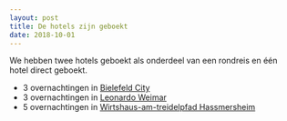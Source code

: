 ```yaml
---
layout: post
title: De hotels zijn geboekt
date: 2018-10-01
---
```

We hebben twee hotels geboekt als onderdeel van een rondreis en één hotel direct geboekt.  
* 3 overnachtingen in [Bielefeld City](https://bielefeld-city.goldentulip.com/nl-nl/)
* 3 overnachtingen in [Leonardo Weimar](https://www.leonardo-hotels.nl/leonardo-hotel-weimar)
* 5 overnachtingen in [Wirtshaus-am-treidelpfad Hassmersheim](https://www.wirtshaus-am-treidelpfad.de/)
